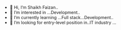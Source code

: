- 👋 Hi, I’m Shaikh Faizan..
- 👀 I’m interested in ...Development..
- 🌱 I’m currently learning ...Full stack...Development..
- 💞️ I’m looking for entry-level position in..IT industry ...


<!---
Faizu2668/Faizu2668 is a ✨ special ✨ repository because its `README.md` (this file) appears on your GitHub profile.
You can click the Preview link to take a look at your changes.
--->
